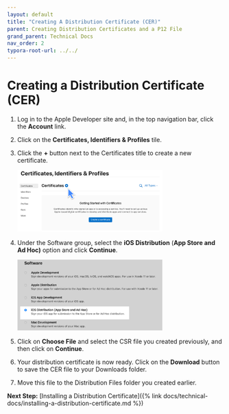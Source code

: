 ```yaml
---
layout: default
title: "Creating A Distribution Certificate (CER)"
parent: Creating Distribution Certificates and a P12 File
grand_parent: Technical Docs
nav_order: 2
typora-root-url: ../../
---
```


# Creating a Distribution Certificate (CER)

1. Log in to the Apple Developer site and, in the top navigation bar, click the **Account** link.
2. Click on the **Certificates, Identifiers & Profiles** tile.
3. Click the **+** button next to the Certificates title to create a new certificate.
   
   
   <img src="/files/images/dist-cert-1.png" alt="dist-cert-1" style="zoom: 33%;" />
4. Under the Software group, select the **iOS Distribution** (**App Store and Ad Hoc)** option and click **Continue**.

   <img src="/files/images/dist-cert-2.png" alt="dist-cert-2" style="zoom: 33%;" />

5. Click on **Choose File** and select the CSR file you created previously, and then click on **Continue**.
6. Your distribution certificate is now ready. Click on the **Download** button to save the CER file to your Downloads folder.
7. Move this file to the Distribution Files folder you created earlier.

**Next Step:** [Installing a Distribution Certificate]({% link docs/technical-docs/installing-a-distribution-certificate.md %})

